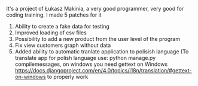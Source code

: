 It's a project of Łukasz Makinia, a very good programmer, very good for coding training.
I made 5 patches for it

1. Ability to create a fake data for testing
2. Improved loading of csv files
3. Possibility to add a new product from the user level of the program
4. Fix view customers graph without data
5. Added ability to automatic tranlate application to polisish language
   (To translate app for polish language use: python manage.py compilemessages, on windows you need gettext on Windows https://docs.djangoproject.com/en/4.0/topics/i18n/translation/#gettext-on-windows  to properly work 
